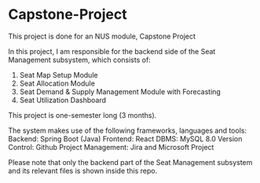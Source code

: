# Capstone-Project
This project is done for an NUS module, Capstone Project

In this project, I am responsible for the backend side of the Seat Management subsystem, which consists of:

1. Seat Map Setup Module
2. Seat Allocation Module
3. Seat Demand & Supply Management Module with Forecasting
4. Seat Utilization Dashboard

This project is one-semester long (3 months). 

The system makes use of the following frameworks, languages and tools:
Backend: Spring Boot (Java)
Frontend: React
DBMS: MySQL 8.0
Version Control: Github
Project Management: Jira and Microsoft Project

Please note that only the backend part of the Seat Management subsystem and its relevant files is shown inside this repo.
